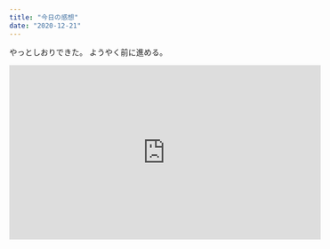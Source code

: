 ```yaml
---
title: "今日の感想"
date: "2020-12-21"
---
```


やっとしおりできた。
ようやく前に進める。

<iframe width="560" height="315" src="https://www.youtube.com/embed/4SZl1r2O_bY" frameborder="0" allowfullscreen></iframe>
